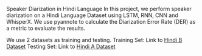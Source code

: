 Speaker Diarization in Hindi Language
In this project, we perform speaker diarization on a Hindi Language Dataset using LSTM, RNN, CNN and WhisperX.
We use pyannote to calculate the Diarization Error Rate (DER) as a metric to evaluate the results.

We use 2 datasets as training and testing.
Training Set: Link to [Hindi B Dataset](https://drive.google.com/drive/folders/1jvSxEaMNx7IjzQIlrT4Vnl4x8TZTtZaB)
Testing Set: Link to [Hindi A Dataset](https://drive.google.com/drive/folders/16XCqfCaNo9djdx_TVK3hHxP6by3RaKU5)
